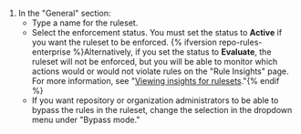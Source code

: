 1. In the "General" section:
   - Type a name for the ruleset.
   - Select the enforcement status. You must set the status to **Active** if you want the ruleset to be enforced. {% ifversion repo-rules-enterprise %}Alternatively, if you set the status to **Evaluate**, the ruleset will not be enforced, but you will be able to monitor which actions would or would not violate rules on the "Rule Insights" page. For more information, see "[Viewing insights for rulesets](#viewing-insights-for-rulesets)."{% endif %}
   - If you want repository or organization administrators to be able to bypass the rules in the ruleset, change the selection in the dropdown menu under "Bypass mode."